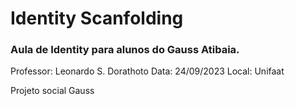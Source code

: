 # Identity Scanfolding 

### Aula de Identity para alunos do Gauss Atibaia.
Professor: Leonardo S. Dorathoto
Data: 24/09/2023
Local: Unifaat

Projeto social Gauss
